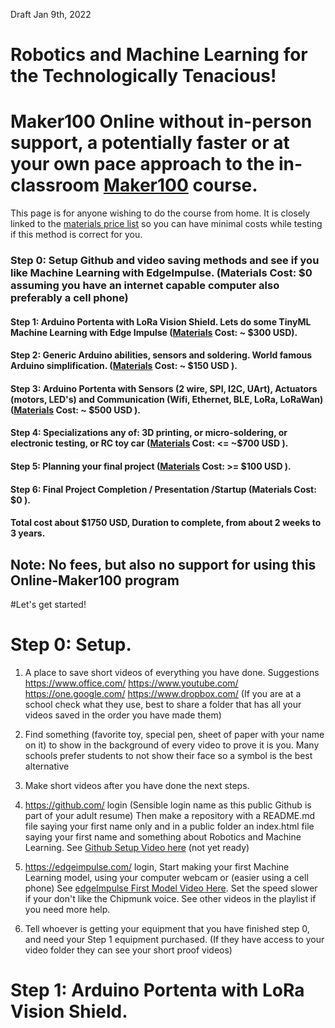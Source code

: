 Draft Jan 9th, 2022

# Robotics and Machine Learning for the Technologically Tenacious!

# Maker100 Online without in-person support, a potentially faster or at your own pace approach to the in-classroom [Maker100](https://github.com/hpssjellis/maker100) course. 


This page is for anyone wishing to do the course from home. It is closely linked to the [materials price list](price-list-individuals.md) so you can have minimal costs while testing if this method is correct for you.


### Step 0: Setup Github and video saving methods and see if you like Machine Learning with EdgeImpulse. (Materials Cost: $0 assuming you have an internet capable computer also preferably a cell phone)

####  Step 1: Arduino Portenta with LoRa Vision Shield. Lets do some TinyML Machine Learning with Edge Impulse  ([Materials](price-list-individuals.md#step-1-machine-learning-with-the-portentah7-and-lora-vision-shield-on-edgeimpulsecom) Cost: ~ $300 USD).

####  Step 2: Generic Arduino abilities, sensors and soldering. World famous Arduino simplification.  ([Materials](price-list-individuals.md#step-2-generic-sensor-and-arduino-equipment) Cost: ~ $150 USD ).

####  Step 3: Arduino Portenta with Sensors (2 wire, SPI, I2C, UArt), Actuators (motors, LED's) and Communication (Wifi, Ethernet, BLE, LoRa, LoRaWan) ([Materials](price-list-individuals.md#step-3-maker100-sensors-and-motors-actuators) Cost: ~ $500 USD ).

####  Step 4: Specializations any of: 3D printing, or micro-soldering, or electronic testing, or RC toy car ([Materials](price-list-individuals.md#step-4-technology-equipment-based-on-interests) Cost: <= ~$700 USD   ).

####  Step 5: Planning your final project ([Materials](price-list-individuals.md#step-1-machine-learning-with-the-portentah7-and-lora-vision-shield-on-edgeimpulsecom-) Cost: >= $100 USD  ).

####  Step 6: Final Project Completion / Presentation /Startup (Materials Cost: $0 ).

#### Total cost about $1750 USD, Duration to complete, from about 2 weeks to 3 years.

## Note: No fees, but also no support for using this Online-Maker100 program



#Let's get started!

# Step 0: Setup.

1. A place to save short videos of everything you have done. Suggestions https://www.office.com/  https://www.youtube.com/  https://one.google.com/  https://www.dropbox.com/  (If you are at a school check what they use, best to share a folder that has all your videos saved in the order you have made them)


1. Find something (favorite toy, special pen, sheet of paper with your name on it) to show in the background of every video to prove it is you. Many schools prefer students to not show their face so a symbol is the best alternative


1. Make short videos after you have done the next steps.


1. https://github.com/ login (Sensible login name as this public Github is part of your adult resume) Then make a repository with a README.md file saying your first name only and in a public folder an index.html file saying your first name and something about Robotics and Machine Learning. See [Github Setup Video here]() (not yet ready)


1. https://edgeimpulse.com/ login, Start making your first Machine Learning model, using your computer webcam or (easier using a cell phone) See [edgeImpulse First Model Video Here](https://www.youtube.com/watch?v=wbX_-No8kIw&list=PL57Dnr1H_egsQPnEObWHPhK1Q4g_IDWcR&index=8). Set the speed slower if your don't like the Chipmunk voice. See other videos in the playlist if you need more help.


1. Tell whoever is getting your equipment that you have finished step 0, and need your Step 1 equipment purchased. (If they have access to your video folder they can see your short proof videos)


# Step 1:  Arduino Portenta with LoRa Vision Shield.








